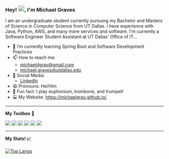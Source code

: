 ### Hey! <img src="https://raw.githubusercontent.com/MartinHeinz/MartinHeinz/master/wave.gif" width="20px">, I'm Michael Graves

I am an undergraduate student currently pursuing my Bachelor and Masters of Science in Computer Science from UT Dallas. I have experience with Java, Python, AWS, and many more services and software. I'm currently a Software Engineer Student Assistant at UT Dallas' Office of IT...

- 📖 I’m currently learning Spring Boot and Software Development Practices
- 📫 How to reach me: 
  - michaeldgrav@gmail.com
  - michael.graves@utdallas.edu
- 📣 Social Media:
  - [LinkedIn](https://www.linkedin.com/in/michaelgrav/)
- 😄 Pronouns: He/Him
- 🎼 Fun fact: I play euphonium, trombone, and trumpet!
- 💻 My Website: https://michaelgrav.github.io/

---

**My Toolbox** 🧰 

<img src="https://img.shields.io/badge/Python-3776AB?style=for-the-badge&logo=python&logoColor=white"/> <img src="https://img.shields.io/badge/Java-ED8B00?style=for-the-badge&logo=java&logoColor=white"/>
<img src="https://img.shields.io/badge/HTML5-E34F26?style=for-the-badge&logo=html5&logoColor=white"/>
<img src="https://img.shields.io/badge/CSS3-1572B6?style=for-the-badge&logo=css3&logoColor=white"/>
<img src="https://img.shields.io/badge/Xcode-007ACC?style=flat-square&logo=Xcode&logoColor=white" />
<img src="https://img.shields.io/badge/Visual_Studio_Code-0078D4?style=for-the-badge&logo=visual%20studio%20code&logoColor=white"/>

---
**My Stats! 📈**
<br>
<br>
[![Top Langs](https://github-readme-stats.vercel.app/api/top-langs/?username=michaelgrav&hide=javascript,python,html,css&theme=dark)](https://github.com/anuraghazra/github-readme-stats)
